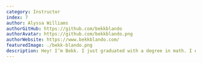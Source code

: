 ```yaml
---
category: Instructor
index: 7
author: Alyssa Williams
authorGitHub: https://github.com/bekkblando
authorAvatar: https://github.com/bekkblando.png
authorWebsite: https://www.bekkblando.com/
featuredImage: ./bekk-blando.png
description: Hey! I’m Bekk. I just graduated with a degree in math. I enjoy software development and working with non-profits.
---
```

